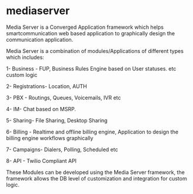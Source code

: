 # mediaserver
Media Server is a Converged Application framework which helps smartcommunication web based application to graphically design the communication application. 

Media Server is a combination of modules/Applications of different types which includes:

1- Business - FUP, Business Rules Engine based on User statuses. etc custom logic

2- Registrations- Location, AUTH

3- PBX - Routings, Queues, Voicemails, IVR etc

4- IM- Chat based on MSRP.

5- Sharing- File Sharing, Desktop Sharing

6- Billing - Realtime and offline billing engine, Application to design the billing engine workflows graphically

7- Campaigns- Dialers, Polling, Scheduled etc

8- API - Twilio Compliant API


These Modules can be developed using the Media Server framework, the framework allows the DB level of customization and integration for custom logic. 
